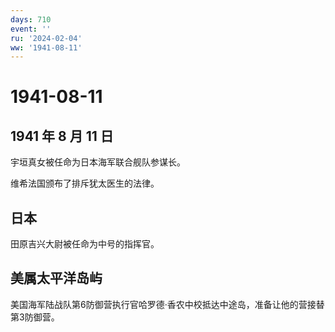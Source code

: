 ```yaml
---
days: 710
event: ''
ru: '2024-02-04'
ww: '1941-08-11'
---
```


# 1941-08-11

## 1941 年 8 月 11 日

宇垣真女被任命为日本海军联合舰队参谋长。

维希法国颁布了排斥犹太医生的法律。

## 日本

田原吉兴大尉被任命为中号的指挥官。

## 美属太平洋岛屿

美国海军陆战队第6防御营执行官哈罗德·香农中校抵达中途岛，准备让他的营接替第3防御营。